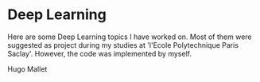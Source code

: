 # Deep Learning
Here are some Deep Learning topics I have worked on. Most of them were suggested as project during my studies at 'l'Ecole Polytechnique Paris Saclay'. However, the code was implemented by myself.

Hugo Mallet
